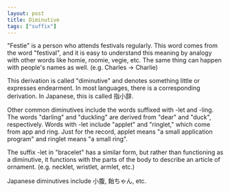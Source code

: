 ```yaml
---
layout: post
title: Diminutive
tags: ["suffix"]
---
```


"Festie" is a person who attends festivals regularly. This word comes from the word "festival", and it is easy to understand this meaning by analogy with other words like homie, roomie, vegie, etc. The same thing can happen with people's names as well. (e.g. Charles -> Charlie)

This derivation is called "diminutive" and denotes something little or expresses endearment. In most languages, there is a corresponding derivation. In Japanese, this is called 指小辞.

Other common diminutives include the words suffixed with -let and -ling. The words "darling" and "duckling" are derived from "dear" and "duck", respectively. Words with -let include "applet" and "ringlet," which come from app and ring. Just for the record, applet means "a small application program" and ringlet means "a small ring".

The suffix -let in "bracelet" has a similar form, but rather than functioning as a diminutive, it functions with the parts of the body to describe an article of ornament. (e.g. necklet, wristlet, armlet, etc.)

Japanese diminutives include 小腹, 飴ちゃん, etc.

